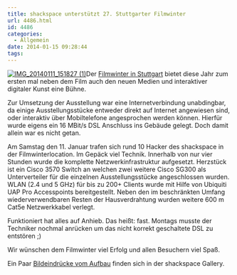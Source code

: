 ```yaml
---
title: shackspace unterstützt 27. Stuttgarter Filmwinter
url: 4486.html
id: 4486
categories:
  - Allgemein
date: 2014-01-15 09:28:44
tags:
---
```


[![IMG_20140111_151827 (1)](https://blog.shackspace.de/wp-content/uploads/2014/01/IMG_20140111_151827-1-300x225.jpg)](https://blog.shackspace.de/gallery/index.php/Projekte/Filmwinter-2014/)Der [Filmwinter in Stuttgart](http://www.filmwinter.de/) bietet diese Jahr zum ersten mal neben dem Film auch den neuen Medien und interaktiver digitaler Kunst eine Bühne.

Zur Umsetzung der Ausstellung war eine Internetverbindung unabdingbar, da einige Ausstellungsstücke entweder direkt auf Internet angewiesen sind, oder interaktiv über Mobiltelefone angesprochen werden können.
Hierfür wurde eigens ein 16 MBit/s DSL Anschluss ins Gebäude gelegt. Doch damit allein war es nicht getan.

Am Samstag den 11\. Januar trafen sich rund 10 Hacker des shackspace in der Filmwinterlocation. Im Gepäck viel Technik.
Innerhalb von nur vier Stunden wurde die komplette Netzwerkinfrastruktur aufgesetzt. Herzstück ist ein Cisco 3570 Switch an welchen zwei weitere Cisco SG300 als Unterverteiler für die einzelnen Ausstellungsstücke angeschlossen wurden. WLAN (2.4 und 5 GHz) für bis zu 200+ Clients wurde mit Hilfe von Ubiquiti UAP Pro Accesspoints bereitgestellt. Neben den im beschränkten Umfang wiederverwendbaren Resten der Hausverdrahtung wurden weitere 600 m Cat5e Netzwerkkabel verlegt.

Funktioniert hat alles auf Anhieb. Das heißt: fast. Montags musste der Techniker nochmal anrücken um das nicht korrekt geschaltete DSL zu entstören ;)

Wir wünschen dem Filmwinter viel Erfolg und allen Besuchern viel Spaß.

Ein Paar [Bildeindrücke vom Aufbau](https://blog.shackspace.de/gallery/index.php/Projekte/Filmwinter-2014) finden sich in der shackspace Gallery.